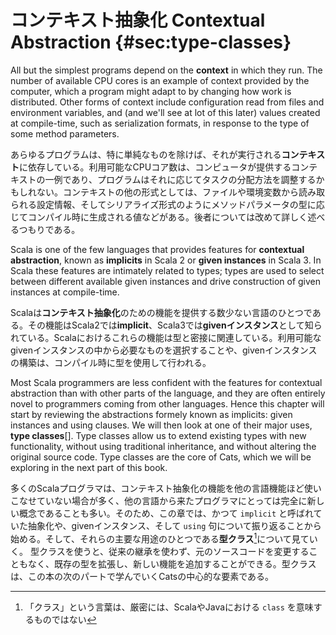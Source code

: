 # コンテキスト抽象化 Contextual Abstraction {#sec:type-classes}

All but the simplest programs depend on the **context** in which they run. The number of available CPU cores is an example of context provided by the computer, which a program might adapt to by changing how work is distributed. Other forms of context include configuration read from files and environment variables, and (and we'll see at lot of this later) values created at compile-time, such as serialization formats, in response to the type of some method parameters.

あらゆるプログラムは、特に単純なものを除けば、それが実行される**コンテキスト**に依存している。利用可能なCPUコア数は、コンピュータが提供するコンテキストの一例であり、プログラムはそれに応じてタスクの分配方法を調整するかもしれない。コンテキストの他の形式としては、ファイルや環境変数から読み取られる設定情報、そしてシリアライズ形式のようにメソッドパラメータの型に応じてコンパイル時に生成される値などがある。後者については改めて詳しく述べるつもりである。

Scala is one of the few languages that provides features for **contextual abstraction**, known as **implicits** in Scala 2 or **given instances** in Scala 3. In Scala these features are intimately related to types; types are used to select between different available given instances and drive construction of given instances at compile-time.

Scalaは**コンテキスト抽象化**のための機能を提供する数少ない言語のひとつである。その機能はScala2では**implicit**、Scala3では**givenインスタンス**として知られている。Scalaにおけるこれらの機能は型と密接に関連している。利用可能なgivenインスタンスの中から必要なものを選択することや、givenインスタンスの構築は、コンパイル時に型を使用して行われる。

<!-- TODO: givenインスタンスの構築がコンパイル時に行われているかのような表現を避ける -->

Most Scala programmers are less confident with the features for contextual abstraction than with other parts of the language, and they are often entirely novel to programmers coming from other languages. Hence this chapter will start by reviewing the abstractions formely known as implicits: given instances and using clauses. We will then look at one of their major uses, **type classes**[]. Type classes allow us to extend existing types with new functionality, without using traditional inheritance, and without altering the original source code. Type classes are the core of Cats, which we will be exploring in the next part of this book.

多くのScalaプログラマは、コンテキスト抽象化の機能を他の言語機能ほど使いこなせていない場合が多く、他の言語から来たプログラマにとっては完全に新しい概念であることも多い。そのため、この章では、かつて `implicit` と呼ばれていた抽象化や、givenインスタンス、そして `using` 句について振り返ることから始める。そして、それらの主要な用途のひとつである**型クラス**[^type-class-defn]について見ていく。 型クラスを使うと、従来の継承を使わず、元のソースコードを変更することもなく、既存の型を拡張し、新しい機能を追加することができる。型クラスは、この本の次のパートで学んでいくCatsの中心的な要素である。

<!--
Type classes work well with another programming pattern: *algebraic data types*.
These are closed systems of types that we use to represent data or concepts.
Because the systems are closed (and therefore cannot be extended by other users),
we can process them using pattern matching
and the compiler will check the exhaustiveness of our case clauses.

There are two other patterns we need to cover in this chapter.
*Value classes* provide a way to wrap up
generic data types like `Strings` and `Ints`
and give them specific meanings in a given context.
The extra type information is useful when type classes.
*Type aliases* are another pattern that
provide aliases for large, complex types.
-->

[^type-class-defn]: 「クラス」という言葉は、厳密には、ScalaやJavaにおける `class` を意味するものではない
